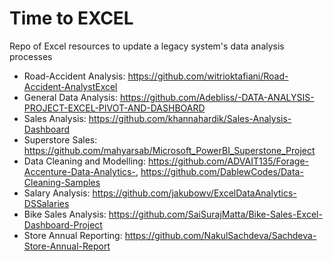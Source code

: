 # Time to EXCEL
Repo of Excel resources to update a legacy system's data analysis processes
-  Road-Accident Analysis: https://github.com/witrioktafiani/Road-Accident-AnalystExcel
-  General Data Analysis: https://github.com/Adebliss/-DATA-ANALYSIS-PROJECT-EXCEL-PIVOT-AND-DASHBOARD
-  Sales Analysis: https://github.com/khannahardik/Sales-Analysis-Dashboard
-  Superstore Sales: https://github.com/mahyarsab/Microsoft_PowerBI_Superstone_Project
-  Data Cleaning and Modelling: https://github.com/ADVAIT135/Forage-Accenture-Data-Analytics-, https://github.com/DablewCodes/Data-Cleaning-Samples
-  Salary Analysis: https://github.com/jakubowv/ExcelDataAnalytics-DSSalaries
-  Bike Sales Analysis: https://github.com/SaiSurajMatta/Bike-Sales-Excel-Dashboard-Project
-  Store Annual Reporting: https://github.com/NakulSachdeva/Sachdeva-Store-Annual-Report
  
